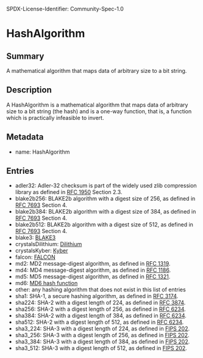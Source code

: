 SPDX-License-Identifier: Community-Spec-1.0

# HashAlgorithm

## Summary

A mathematical algorithm that maps data of arbitrary size to a bit string.

## Description

A HashAlgorithm is a mathematical algorithm that maps data of arbitrary size to
a bit string (the hash) and is a one-way function, that is, a function which is
practically infeasible to invert.

## Metadata

- name: HashAlgorithm

## Entries

- adler32: Adler-32 checksum is part of the widely used zlib compression library as defined in [RFC 1950](https://datatracker.ietf.org/doc/rfc1950/) Section 2.3.
- blake2b256: BLAKE2b algorithm with a digest size of 256, as defined in [RFC 7693](https://datatracker.ietf.org/doc/rfc7693/) Section 4.
- blake2b384: BLAKE2b algorithm with a digest size of 384, as defined in [RFC 7693](https://datatracker.ietf.org/doc/rfc7693/) Section 4.
- blake2b512: BLAKE2b algorithm with a digest size of 512, as defined in [RFC 7693](https://datatracker.ietf.org/doc/rfc7693/) Section 4.
- blake3: [BLAKE3](https://github.com/BLAKE3-team/BLAKE3-specs/blob/master/blake3.pdf)
- crystalsDilithium: [Dilithium](https://pq-crystals.org/dilithium/)
- crystalsKyber: [Kyber](https://pq-crystals.org/kyber/)
- falcon: [FALCON](https://falcon-sign.info/falcon.pdf)
- md2: MD2 message-digest algorithm, as defined in [RFC 1319](https://datatracker.ietf.org/doc/rfc1319/).
- md4: MD4 message-digest algorithm, as defined in [RFC 1186](https://datatracker.ietf.org/doc/rfc1186/).
- md5: MD5 message-digest algorithm, as defined in [RFC 1321](https://datatracker.ietf.org/doc/rfc1321/).
- md6: [MD6 hash function](https://people.csail.mit.edu/rivest/pubs/RABCx08.pdf)
- other: any hashing algorithm that does not exist in this list of entries
- sha1: SHA-1, a secure hashing algorithm, as defined in [RFC 3174](https://datatracker.ietf.org/doc/rfc3174/).
- sha224: SHA-2 with a digest length of 224, as defined in [RFC 3874](https://datatracker.ietf.org/doc/rfc3874/).
- sha256: SHA-2 with a digest length of 256, as defined in [RFC 6234](https://datatracker.ietf.org/doc/rfc6234/).
- sha384: SHA-2 with a digest length of 384, as defined in [RFC 6234](https://datatracker.ietf.org/doc/rfc6234/).
- sha512: SHA-2 with a digest length of 512, as defined in [RFC 6234](https://datatracker.ietf.org/doc/rfc6234/).
- sha3_224: SHA-3 with a digest length of 224, as defined in [FIPS 202](https://csrc.nist.gov/pubs/fips/202/final).
- sha3_256: SHA-3 with a digest length of 256, as defined in [FIPS 202](https://csrc.nist.gov/pubs/fips/202/final).
- sha3_384: SHA-3 with a digest length of 384, as defined in [FIPS 202](https://csrc.nist.gov/pubs/fips/202/final).
- sha3_512: SHA-3 with a digest length of 512, as defined in [FIPS 202](https://csrc.nist.gov/pubs/fips/202/final).
